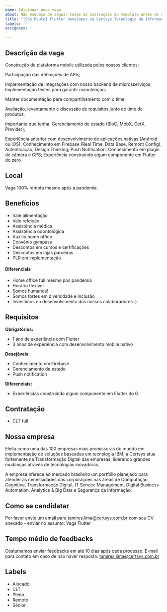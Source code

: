 ```yaml
---
name: Adicionar nova vaga
about: Não esqueça de seguir todas as instruções do template antes de abrir a vaga.
title: "[São Paulo] Flutter Developer na Certsys Tecnologia da Informação"
labels: ''
assignees: ''

---
```


<!-- 
==================================================
POR FAVOR, SÓ POSTE SE A VAGA FOR PARA Flutter ou Dart!

Não faça distinção de gênero no título da vaga.

Use: "Flutter Developer" ao invés de 
"Desenvolvedor Flutter" \o/

Exemplo: `[São Paulo] Flutter Developer na NOME DA EMPRESA`
==================================================
-->

## Descrição da vaga

Construção de plataforma mobile utilizada pelos nossos clientes;

Participação das definições de APIs;

Implementação de integrações com nosso backend de microsserviços; Implementação testes para garantir manutenção;

Manter documentação para compartilhamento com o time;

Avaliação, levantamento e discussão de requisitos junto ao time de produtos.

Importante que tenha: Gerenciamento de estado (BloC, MobX, GetX, Provider);

Experiência anterior com desenvolvimento de aplicações nativas (Android ou IOS); Conhecimento em Firebase (Real Time, Data Base, Remont Config); Autenticação; Design Thinking; Push Notification; Conhecimento em plugin de câmera e GPS; Experiência construindo algum componente em Flutter do zero

## Local

Vaga 100% remota mesmo após a pandemia.

## Benefícios

- Vale alimentação
- Vale refeição
- Assistência médica
- Assistência odontológica
- Auxílio home office
- Convênio gympass
- Descontos em cursos e certificações
- Descontos em lojas parceiras
- PLR em implementação 

#### Diferenciais

- Home office full mesmo pós pandemia
- Horário flexível 
- Somos humanos! 
- Somos fortes em diversidade e inclusão 
- Investimos no desenvolvimento dos nossos colaboradores :)

## Requisitos

**Obrigatórios:**
- 1 ano de experiência com Flutter
- 3 anos de experiência com desenvolvimento mobile nativo

**Desejáveis:**
- Conhecimento em Firebase
- Gerenciamento de estado 
- Push notification 

**Diferenciais:**
- Experiências construindo algum componente em Flutter do 0.

## Contratação

- CLT full 

## Nossa empresa

Eleita como uma das 100 empresas mais promissoras do mundo em implementação de soluções baseadas em tecnologia IBM, a Certsys atua fortemente na Transformação Digital das empresas, liderando grandes mudanças através de tecnologias inovadoras.

A empresa oferece ao mercado brasileiro um portfólio planejado para atender as necessidades das corporações nas áreas de Computação Cognitiva, Transformação Digital, IT Service Management, Digital Business Automation, Analytics & Big Data e Segurança da Informação.

## Como se candidatar

Por favor envie um email para tamires.lima@certsys.com.br com seu CV anexado - enviar no assunto: Vaga Flutter

## Tempo médio de feedbacks

Costumamos enviar feedbacks em até 10 dias após cada processo.
E-mail para contato em caso de não haver resposta: tamires.lima@certsys.com.br

## Labels

- Alocado
- CLT
- Pleno
- Remoto
- Sênior
